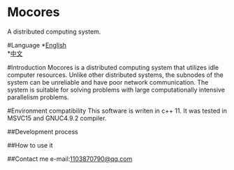 ﻿# Mocores
A distributed computing system.

#Language
*[English](https://github.com/toyteam/Mocores/blob/master/doc/readme_en.md) </br>
*[中文](https://github.com/toyteam/Mocores/blob/master/doc/readme_zh.md)


#Introduction
Mocores is a distributed computing system that utilizes idle computer resources. Unlike other distributed systems, the subnodes of the system can be unreliable and have poor network communication. The system is suitable for solving problems with large computationally intensive parallelism problems.

#Environment compatibility
This software is writen in c++ 11. It was tested in MSVC15 and GNUC4.9.2 compiler.


##Development process



##How to use it




##Contact me
e-mail:1103870790@qq.com
